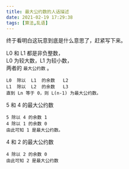 ```yaml
---
title: 最大公约数的人话描述
date: 2021-02-19 17:29:38
tags: [算法,乱语]
---
```

终于看明白这玩意到底是什么意思了，赶紧写下来。

L0 和 L1 都是非负整数，  
L0 为较大数，L1 为较小数，  
两者的 `最大公约数` 。

```text
L0  除以  L1  的余数   L2
L1  除以  L2  的余数   L3
直到 Ln 等于 0，则 L(n-1) 为最大公约数。
```

5 和 4 的最大公约数   
```text
5 除以 4 的余数 1  
4 除以 1 的余数 0  
由此可知 1 是最大公约数。
```

4 和 2 的最大公约数   
```text
4 除以 2 的余数 0   
由此可知 2 是最大公约数
```
